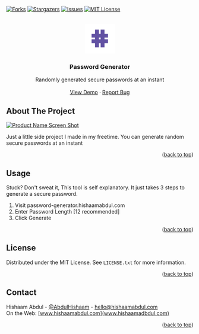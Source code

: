 [![Forks][forks-shield]][forks-url]
[![Stargazers][stars-shield]][stars-url]
[![Issues][issues-shield]][issues-url]
[![MIT License][license-shield]][license-url]




<!-- PROJECT LOGO -->
<br />
<div align="center">
  <a href="password-generator.hishaamabdul.com">
    <img src="images/logo.png" alt="Logo" width="80" height="80">
  </a>

<h3 align="center">Password Generator</h3>

  <p align="center">
    Randomly generated secure passwords at an instant
    <br />
    <br />
    <a href="https://github.com/HishaamA/password-generator">View Demo</a>
    ·
    <a href="https://github.com/HishaamA/password-generator/issues">Report Bug</a>
  </p>
</div>







<!-- ABOUT THE PROJECT -->
## About The Project

[![Product Name Screen Shot][product-screenshot]](https://password-generator.hishaamabdul.com)

Just a little side project I made in my freetime. You can generate random secure passwords at an instant

<p align="right">(<a href="#readme-top">back to top</a>)</p>





<!-- USAGE EXAMPLES -->
## Usage
Stuck? Don't sweat it, This tool is self explanatory. It just takes 3 steps to generate a secure password.

1) Visit password-generator.hishaamabdul.com
2) Enter Password Length [12 recommended]
3) Click Generate

<p align="right">(<a href="#readme-top">back to top</a>)</p>




<!-- LICENSE -->
## License

Distributed under the MIT License. See `LICENSE.txt` for more information.

<p align="right">(<a href="#readme-top">back to top</a>)</p>



<!-- CONTACT -->
## Contact

Hishaam Abdul - [@AbdulHishaam](https://twitter.com/AbdulHishaam) - hello@hishaamabdul.com
<br>
On the Web: [www.hishaamabdul.com](www.hishaamadbdul.com)

<p align="right">(<a href="#readme-top">back to top</a>)</p>







<!-- MARKDOWN LINKS & IMAGES -->
<!-- https://www.markdownguide.org/basic-syntax/#reference-style-links -->
[contributors-shield]: https://img.shields.io/github/contributors/HishaamA/password-generator.svg?style=for-the-badge
[contributors-url]: https://github.com/HishaamA/password-generator/graphs/contributors
[forks-shield]: https://img.shields.io/github/forks/HishaamA/password-generator.svg?style=for-the-badge
[forks-url]: https://github.com/HishaamA/password-generator/network/members
[stars-shield]: https://img.shields.io/github/stars/HishaamA/password-generator.svg?style=for-the-badge
[stars-url]: https://github.com/HishaamA/password-generator/stargazers
[issues-shield]: https://img.shields.io/github/issues/HishaamA/password-generator.svg?style=for-the-badge
[issues-url]: https://github.com/HishaamA/password-generator/issues
[license-shield]: https://img.shields.io/github/license/HishaamA/password-generator.svg?style=for-the-badge
[license-url]: https://github.com/HishaamA/password-generator/blob/main/LICENSE
[product-screenshot]: https://media.discordapp.net/attachments/993380129885667328/1009815573535920169/unknown.png?width=1783&height=868

